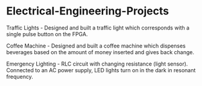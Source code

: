 # Electrical-Engineering-Projects

Traffic Lights - Designed and built a traffic light which corresponds with a single pulse button on the FPGA.

Coffee Machine - Designed and built a coffee machine which dispenses beverages based on the amount of money inserted and gives back change.

Emergency Lighting - RLC circuit with changing resistance (light sensor). Connected to an AC power supply, LED lights turn on in the dark in resonant frequency.

